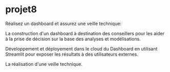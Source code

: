 # projet8

Réalisez un dashboard et assurez une veille technique:
 
La construction d'un dashboard à destination des conseillers pour les aider à la prise de décision sur la base des analyses et modélisations. 

Développement et déployement dans le cloud du Dashboard en utilisant Streamlit pour exposer les résultats à des utilisateurs externes.

La réalisation d'une veille technique.